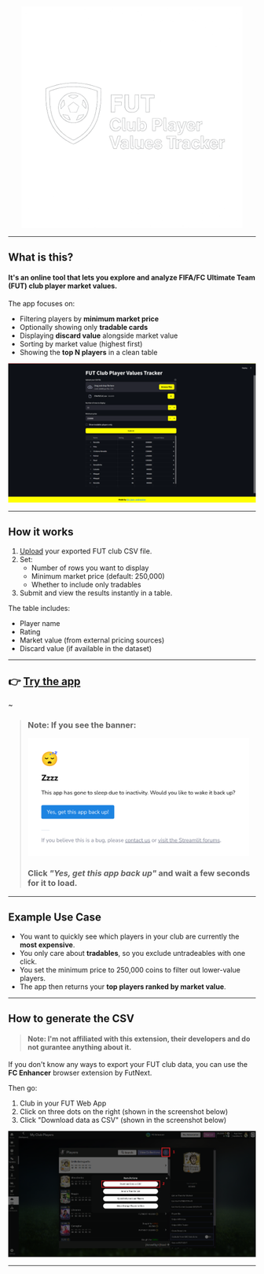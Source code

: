 <div style="text-align: center;">
  <img src="media/logos/logo_full.png" alt="sleep" width="450">
</div>


---
## What is this?

#### It's an online tool that lets you explore and analyze FIFA/FC Ultimate Team (FUT) club player market values.


The app focuses on:
- Filtering players by **minimum market price**
- Optionally showing only **tradable cards**
- Displaying **discard value** alongside market value
- Sorting by market value (highest first)
- Showing the **top N players** in a clean table



![img_1.png](media/img_1.png)


---

## How it works
1. [Upload](#How-to-generate-the-CSV) your exported FUT club CSV file.
2. Set:
    - Number of rows you want to display
    - Minimum market price (default: 250,000)
    - Whether to include only tradables
3. Submit and view the results instantly in a table.

The table includes:
- Player name
- Rating
- Market value (from external pricing sources)
- Discard value (if available in the dataset)

---

## 👉 [Try the app](https://fut-club-player-values-tracker.streamlit.app/)

~

> ### Note: If you see the banner:
> <img src="media/sleep.png" alt="sleep" width="450">
>
> ### Click **_"Yes, get this app back up"_** and wait a few seconds for it to load.



---

## Example Use Case
- You want to quickly see which players in your club are currently the **most expensive**.
- You only care about **tradables**, so you exclude untradeables with one click.
- You set the minimum price to 250,000 coins to filter out lower-value players.
- The app then returns your **top players ranked by market value**.

---
## How to generate the CSV

> #### Note: I'm not affiliated with this extension, their developers and do not gurantee anything about it.

If you don't know any ways to export your FUT club data, you can use the **FC Enhancer** browser extension by FutNext.

Then go:
1. Club in your FUT Web App
2. Click on three dots on the right (shown in the screenshot below)
3. Click "Download data as CSV" (shown in the screenshot below)


![img.png](media/img.png)

---



